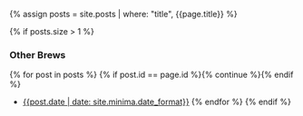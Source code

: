 {% assign posts = site.posts | where: "title", {{page.title}} %}

{% if posts.size > 1 %}
### Other Brews

{% for post in posts %}
{% if post.id == page.id %}{% continue %}{% endif %}
 - [{{post.date | date: site.minima.date_format}}](/brewlog/{{post.url}})
{% endfor %}
{% endif %}
